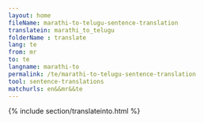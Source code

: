 ```yaml
---
layout: home
fileName: marathi-to-telugu-sentence-translation
translatein: marathi_to_telugu
folderName : translate
lang: te
from: mr
to: te
langname: marathi-to
permalink: /te/marathi-to-telugu-sentence-translation
tool: sentence-translations
matchurls: en&&mr&&te
---
```

{% include section/translateinto.html %}
